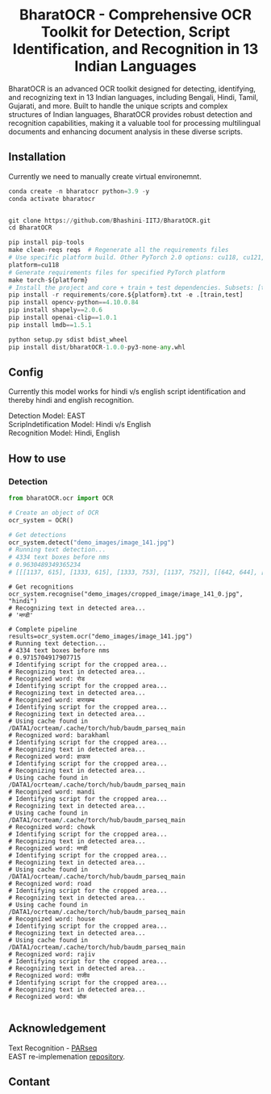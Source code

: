 <h1 align="center"> BharatOCR - Comprehensive OCR Toolkit for Detection, Script Identification, and Recognition in 13 Indian Languages</h1>


BharatOCR is an advanced OCR toolkit designed for detecting, identifying, and recognizing text in 13 Indian languages, including Bengali, Hindi, Tamil, Gujarati, and more. Built to handle the unique scripts and complex structures of Indian languages, BharatOCR provides robust detection and recognition capabilities, making it a valuable tool for processing multilingual documents and enhancing document analysis in these diverse scripts.


## Installation
Currently we need to manually create virtual environemnt.
```python
conda create -n bharatocr python=3.9 -y
conda activate bharatocr


git clone https://github.com/Bhashini-IITJ/BharatOCR.git
cd BharatOCR

pip install pip-tools
make clean-reqs reqs  # Regenerate all the requirements files
# Use specific platform build. Other PyTorch 2.0 options: cu118, cu121, rocm5.7
platform=cu118
# Generate requirements files for specified PyTorch platform
make torch-${platform}
# Install the project and core + train + test dependencies. Subsets: [train,test,bench,tune]
pip install -r requirements/core.${platform}.txt -e .[train,test]
pip install opencv-python==4.10.0.84
pip install shapely==2.0.6
pip install openai-clip==1.0.1
pip install lmdb==1.5.1

python setup.py sdist bdist_wheel
pip install dist/bharatOCR-1.0.0-py3-none-any.whl
```

## Config
Currently this model works for hindi v/s english script identification and thereby hindi and english recognition.

Detection Model: EAST\
ScripIndetification Model: Hindi v/s English\
Recognition Model: Hindi, English 

## How to use
### Detection

```python
from bharatOCR.ocr import OCR

# Create an object of OCR
ocr_system = OCR()

# Get detections
ocr_system.detect("demo_images/image_141.jpg")
# Running text detection...
# 4334 text boxes before nms
# 0.9630489349365234
# [[[1137, 615], [1333, 615], [1333, 753], [1137, 752]], [[642, 644], [1040, 645], [1039, 753], [642, 752]], [[647, 833], [1034, 834], [1034, 945], [646, 944]], [[1567, 709], [1720, 709], [1720, 777], [1567, 777]], [[1412, 826], [1567, 826], [1566, 886], [1412, 886]], [[305, 800], [453, 800], [453, 855], [305, 854]], [[1419, 686], [1549, 686], [1549, 770], [1419, 770]], [[1124, 843], [1336, 844], [1336, 949], [1124, 948]], [[1571, 831], [1729, 831], [1729, 891], [1571, 891]], [[196, 796], [301, 796], [301, 861], [196, 860]], [[211, 677], [336, 677], [336, 747], [211, 747]], [[350, 679], [447, 679], [447, 749], [350, 749]]]
```


```
# Get recognitions
ocr_system.recognise("demo_images/cropped_image/image_141_0.jpg", "hindi")
# Recognizing text in detected area...
# 'मण्डी'

# Complete pipeline
results=ocr_system.ocr("demo_images/image_141.jpg")
# Running text detection...
# 4334 text boxes before nms
# 0.9715704917907715
# Identifying script for the cropped area...
# Recognizing text in detected area...
# Recognized word: रोड
# Identifying script for the cropped area...
# Recognizing text in detected area...
# Recognized word: बाराखम्ब
# Identifying script for the cropped area...
# Recognizing text in detected area...
# Using cache found in /DATA1/ocrteam/.cache/torch/hub/baudm_parseq_main
# Recognized word: barakhaml
# Identifying script for the cropped area...
# Recognizing text in detected area...
# Recognized word: हाऊस
# Identifying script for the cropped area...
# Recognizing text in detected area...
# Using cache found in /DATA1/ocrteam/.cache/torch/hub/baudm_parseq_main
# Recognized word: mandi
# Identifying script for the cropped area...
# Recognizing text in detected area...
# Using cache found in /DATA1/ocrteam/.cache/torch/hub/baudm_parseq_main
# Recognized word: chowk
# Identifying script for the cropped area...
# Recognizing text in detected area...
# Recognized word: मण्डी
# Identifying script for the cropped area...
# Recognizing text in detected area...
# Using cache found in /DATA1/ocrteam/.cache/torch/hub/baudm_parseq_main
# Recognized word: road
# Identifying script for the cropped area...
# Recognizing text in detected area...
# Using cache found in /DATA1/ocrteam/.cache/torch/hub/baudm_parseq_main
# Recognized word: house
# Identifying script for the cropped area...
# Recognizing text in detected area...
# Using cache found in /DATA1/ocrteam/.cache/torch/hub/baudm_parseq_main
# Recognized word: rajiv
# Identifying script for the cropped area...
# Recognizing text in detected area...
# Recognized word: राजीव
# Identifying script for the cropped area...
# Recognizing text in detected area...
# Recognized word: चौक


```

<!-- ## Training -->

## Acknowledgement 

Text Recognition - [PARseq](https://github.com/baudm/parseq)\
EAST re-implemenation [repository](https://github.com/foamliu/EAST).

## Contant
